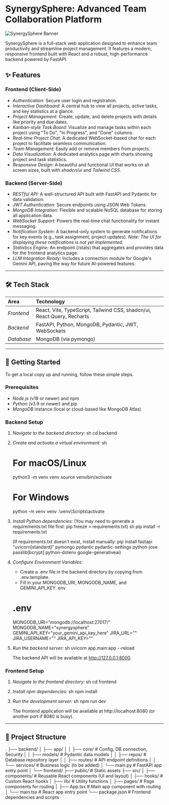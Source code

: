 # SynergySphere: Advanced Team Collaboration Platform

![SynergySphere Banner](https://lovable.dev/opengraph-image-p98pqg.png)

SynergySphere is a full-stack web application designed to enhance team productivity and streamline project management. It features a modern, responsive frontend built with React and a robust, high-performance backend powered by FastAPI.

## ✨ Features

### Frontend (Client-Side)
- *Authentication:* Secure user login and registration.
- *Interactive Dashboard:* A central hub to view all projects, active tasks, and key statistics at a glance.
- *Project Management:* Create, update, and delete projects with details like priority and due dates.
- *Kanban-style Task Board:* Visualize and manage tasks within each project using "To Do", "In Progress", and "Done" columns.
- *Real-time Project Chat:* A dedicated WebSocket-based chat for each project to facilitate seamless communication.
- *Team Management:* Easily add or remove members from projects.
- *Data Visualization:* A dedicated analytics page with charts showing project and task statistics.
- *Responsive Design:* A beautiful and functional UI that works on all screen sizes, built with *shadcn/ui* and *Tailwind CSS*.

### Backend (Server-Side)
- *RESTful API:* A well-structured API built with FastAPI and Pydantic for data validation.
- *JWT Authentication:* Secure endpoints using JSON Web Tokens.
- *MongoDB Integration:* Flexible and scalable NoSQL database for storing all application data.
- *WebSocket Support:* Powers the real-time chat functionality for instant messaging.
- *Notification System:* A backend-only system to generate notifications for key events (e.g., task assignment, project updates). *Note: The UI for displaying these notifications is not yet implemented.*
- *Statistics Engine:* An endpoint (/stats) that aggregates and provides data for the frontend analytics page.
- *LLM Integration Ready:* Includes a connection module for Google's Gemini API, paving the way for future AI-powered features.

---

## 🛠️ Tech Stack

| Area      | Technology                                                                                             |
| :-------- | :----------------------------------------------------------------------------------------------------- |
| *Frontend*  | React, Vite, TypeScript, Tailwind CSS, shadcn/ui, React Query, Recharts |
| *Backend*   | FastAPI, Python, MongoDB, Pydantic, JWT, WebSockets |
| *Database*  | MongoDB (via pymongo)                                                    |

---

## 🚀 Getting Started

To get a local copy up and running, follow these simple steps.

### Prerequisites

- *Node.js* (v18 or newer) and npm
- *Python* (v3.9 or newer) and pip
- *MongoDB* instance (local or cloud-based like MongoDB Atlas)

### Backend Setup

1.  *Navigate to the backend directory:*
    sh
    cd backend
    

2.  *Create and activate a virtual environment:*
    sh
    # For macOS/Linux
    python3 -m venv venv
    source venv/bin/activate

    # For Windows
    python -m venv venv
    .\venv\Scripts\activate
    

3.  *Install Python dependencies:*
    (You may need to generate a requirements.txt file first: pip freeze > requirements.txt)
    sh
    pip install -r requirements.txt
    
    (If requirements.txt doesn't exist, install manually: pip install fastapi "uvicorn[standard]" pymongo pydantic pydantic-settings python-jose passlib[bcrypt] python-dotenv google-generativeai)

4.  *Configure Environment Variables:*
    -   Create a .env file in the backend directory by copying from .env.template.
    -   Fill in your MONGODB_URI, MONGODB_NAME, and GEMINI_API_KEY.
    env
    # .env
    MONGODB_URI="mongodb://localhost:27017/"
    MONGODB_NAME="synergysphere"
    GEMINI_API_KEY="your_gemini_api_key_here"
    JIRA_URL=""
    JIRA_USERNAME=""
    JIRA_API_KEY=""

    

5.  *Run the backend server:*
    sh
    uvicorn app.main:app --reload
    
    The backend API will be available at http://127.0.0.1:8000.

### Frontend Setup

1.  *Navigate to the frontend directory:*
    sh
    cd frontend
    

2.  *Install npm dependencies:*
    sh
    npm install
    

3.  *Run the development server:*
    sh
    npm run dev
    
    The frontend application will be available at http://localhost:8080 (or another port if 8080 is busy).

---

## 📁 Project Structure


.
├── backend/
│   ├── app/
│   │   ├── core/         # Config, DB connection, Security
│   │   ├── models/       # Pydantic data models
│   │   ├── repos/        # Database repository layer
│   │   ├── routes/       # API endpoint definitions
│   │   └── services/     # Business logic (to be added)
│   └── main.py           # FastAPI app entry point
│
└── frontend/
    ├── public/           # Static assets
    ├── src/
    │   ├── components/   # Reusable React components (UI and layout)
    │   ├── hooks/        # Custom React hooks
    │   ├── lib/          # Utility functions
    │   ├── pages/        # Page components for routing
    │   ├── App.tsx       # Main app component with routing
    │   └── main.tsx      # React app entry point
    └── package.json      # Frontend dependencies and scripts
